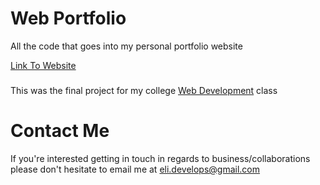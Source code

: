 # Web Portfolio
All the code that goes into my personal portfolio website

[Link To Website](https://www.albany.edu/~em421433/WebPortfolio/html/homepage.html "Web Portfolio")

###
This was the final project for my college [Web Development](http://github.com/emonzon42/CINF-201 "My Classwork") class

# Contact Me
If you're interested getting in touch in regards to business/collaborations 
please don't hesitate to email me at eli.develops@gmail.com
